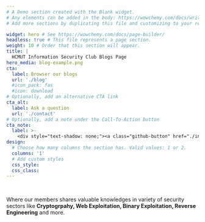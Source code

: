 ```yaml
---
# A Demo section created with the Blank widget.
# Any elements can be added in the body: https://wowchemy.com/docs/writing-markdown-latex/
# Add more sections by duplicating this file and customizing to your requirements.

widget: hero # See https://wowchemy.com/docs/page-builder/
headless: true # This file represents a page section.
weight: 10 # Order that this section will appear.
title: |
  HCMUT Information Security Club Blogs Page
hero_media: blog-example.png
cta:
  label: Browser our blogs
  url: './blog'
  #icon_pack: fas
  #icon: download
# Optionally, add an alternative CTA link
cta_alt:
  label: Ask a question
  url: './contact'
# Optionally, add a note under the Call-To-Action button
cta_note:
  label: >-
    <div style="text-shadow: none;"><a class="github-button" href="./introduction" data-icon="octicon-star" data-size="large" data-show-count="true" aria-label="Star">Introduction Tour</a></div>
design:
  # Choose how many columns the section has. Valid values: 1 or 2.
  columns: '1'
  # Add custom styles
  css_style:
  css_class:
---
```


<br>

Where our members shares valuable knowledges in variety of security sectors like **Cryptogrpahy, Web Exploitation, Binary Exploitation, Reverse Engineering** and more.  
<br>
